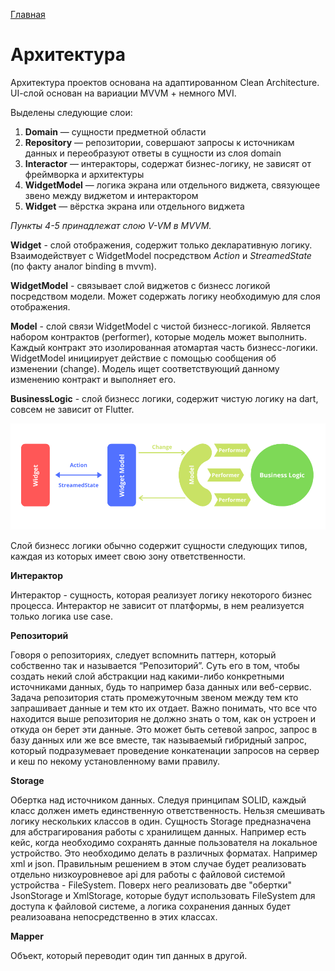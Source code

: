 [Главная](../main.md)

# Архитектура

Архитектура проектов основана на адаптированном Clean Architecture.
UI-cлой основан на вариации MVVM + немного MVI.

Выделены следующие слои:

1. **Domain** — сущности предметной области
1. **Repository** — репозитории, совершают запросы к источникам данных и переобразуют ответы в сущности из слоя domain
1. **Interactor** — интеракторы, содержат бизнес-логику, не зависят от фреймворка и архитектуры
1. **WidgetModel** — логика экрана или отдельного виджета, связующее звено между виджетом и интерактором
1. **Widget** — вёрстка экрана или отдельного виджета

*Пункты 4-5 принадлежат слою V-VM в MVVM.*

**Widget** - слой отображения, содержит только декларативную логику. Взаимодействует с WidgetModel посредством *Action* и *StreamedState* (по факту аналог binding в mvvm).

**WidgetModel** - связывает слой виджетов с бизнесс логикой посредством модели. Может содержать логику необходимую для слоя отображения.

**Model** - слой связи WidgetModel с чистой бизнесс-логикой. Является набором контрактов (performer), которые модель может выполнить. Каждый контракт это изолированная атомартая часть бизнесс-логики. WidgetModel инициирует действие с помощью сообщения об изменении (change). Модель ищет соответствующий данному изменению контракт и выполняет его.

**BusinessLogic** - слой бизнесс логики, содержит  чистую логику на dart, совсем не зависит от Flutter.

![](../images/mwwm.png) 

Cлой бизнесс логики обычно содержит сущности следующих типов, каждая из которых имеет свою зону ответственности.

**Интерактор**

Интерактор - сущность, которая реализует логику некоторого бизнес процесса. Интерактор не зависит от платформы, в нем реализуется только логика use case.

**Репозиторий**

Говоря о репозиториях, следует вспомнить паттерн, который собственно так и называется “Репозиторий”. Суть его в том, чтобы создать некий слой абстракции над какими-либо конкретными источниками данных, будь то например база данных или веб-сервис. Задача репозитория стать промежуточным звеном между тем кто запрашивает данные и тем кто их отдает. Важно понимать, что все что находится выше репозитория не должно знать о том, как он устроен и откуда он берет эти данные. Это может быть сетевой запрос, запрос в базу данных или же все вместе, так называемый гибридный запрос, который подразумевает проведение конкатенации запросов на сервер и кеш по некому установленному вами правилу.

**Storage**

Обертка над источником данных. Следуя принципам SOLID, каждый класс должен иметь единственную ответственность. Нельзя смешивать логику нескольких классов в один. Сущность Storage предназначена для абстрагирования работы с хранилищем данных. Например есть кейс, когда необходимо сохранять данные пользователя на локальное устройство. Это необходимо делать в различных форматах. Например xml и json. Правильным решением в этом случае будет реализовать отдельно низкоуровневое api для работы с файловой системой устройства - FileSystem. Поверх него реализовать две "обертки" JsonStorage и XmlStorage, которые будут использовать FileSystem для доступа к файловой системе, а логика сохранения данных будет реализоавана непосредственно в этих классах.

**Mapper**

Объект, который переводит один тип данных в другой.